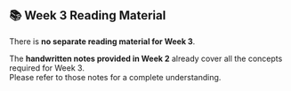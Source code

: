 ## 📚 Week 3 Reading Material

There is **no separate reading material for Week 3**.

The **handwritten notes provided in Week 2** already cover all the concepts required for Week 3.  
Please refer to those notes for a complete understanding.
